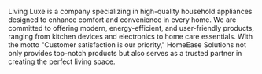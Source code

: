 Living Luxe is a company specializing in high-quality household appliances designed to enhance comfort and convenience in every home. We are committed to offering modern, energy-efficient, and user-friendly products, ranging from kitchen devices and electronics to home care essentials. With the motto "Customer satisfaction is our priority," HomeEase Solutions not only provides top-notch products but also serves as a trusted partner in creating the perfect living space.
